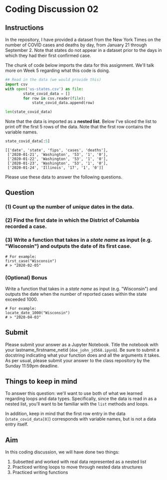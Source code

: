 # Coding Discussion 02

## Instructions

In the repository, I have provided a dataset from the New York Times on the number of COVID cases and deaths by day, from January 21 through September 2. Note that states do not appear in a dataset prior to the days in which they had their first confirmed case.

The chunk of code below imports the data for this assignment. We'll talk more on Week 5 regarding what this code is doing.

```python
## Read in the data (we would provide this)
import csv
with open('us-states.csv') as file:
        state_covid_data = []
        for row in csv.reader(file):
            state_covid_data.append(row)

len(state_covid_data)
```

Note that the data is imported as a **nested list**. Below I've sliced the list to print off the first 5 rows of the data. Note that the first row contains the variable names. 
```python
state_covid_data[:5]
```
```
[['date', 'state', 'fips', 'cases', 'deaths'],
 ['2020-01-21', 'Washington', '53', '1', '0'],
 ['2020-01-22', 'Washington', '53', '1', '0'],
 ['2020-01-23', 'Washington', '53', '1', '0'],
 ['2020-01-24', 'Illinois', '17', '1', '0']]
```

Please use these data to answer the following questions.

## Question

### (1) Count up the number of _unique_ dates in the data. 


### (2) Find the first date in which the District of Columbia recorded a case. 


### (3) Write a function that takes in a _state name_ as input (e.g. "Wisconsin") and outputs the date of its first case.

```
# For example:
first_case("Wisconsin")
# > "2020-02-05"
```


### (Optional) Bonus

Write a function that takes in a _state name_ as input (e.g. "Wisconsin") and outputs the date when the number of reported cases within the state exceeded 1000.


```
# For example:
locate_date_1000("Wisconsin")
# > "2020-04-03"
```


## Submit

Please submit your answer as a Jupyter Notebook. Title the notebook with your lastname_firstname_netid (`doe_john_jd568.ipynb`). Be sure to submit a docstring indicating what your function does and all the arguments it takes.  As per usual, please submit your answer to the class repository by the Sunday 11:59pm deadline.


## Things to keep in mind

To answer this question: we'll want to use both of what we learned regarding loops and data types. Specifically, since the data is read in as a nested list, you'll want to be familiar with the `list` methods and loops. 

In addition, keep in mind that the first row entry in the data (`state_covid_data[0]`) corresponds with variable names, but is not a data entry itself. 

## Aim 

In this coding discussion, we will have done two things: 

1. Subsetted and worked with real data represented as a nested list 
2. Practiced writing loops to move through nested data structures
3. Practiced writing functions
